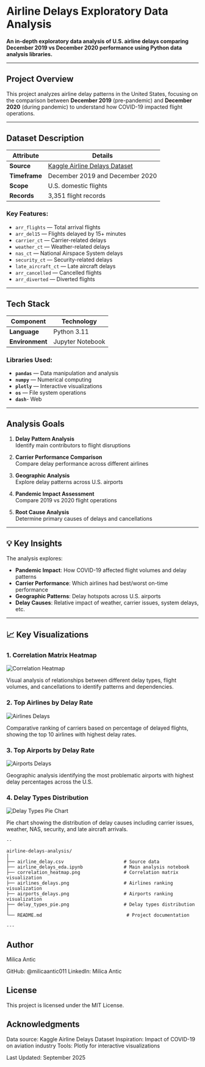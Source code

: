 # Airline Delays Exploratory Data Analysis

**An in-depth exploratory data analysis of U.S. airline delays comparing December 2019 vs December 2020 performance using Python data analysis libraries.**

---

## Project Overview

This project analyzes airline delay patterns in the United States, focusing on the comparison between **December 2019** (pre-pandemic) and **December 2020** (during pandemic) to understand how COVID-19 impacted flight operations.

---

##  Dataset Description

| **Attribute** | **Details** |
|--------------|------------|
| **Source** | [Kaggle Airline Delays Dataset](https://www.kaggle.com/) |
| **Timeframe** | December 2019 and December 2020 |
| **Scope** | U.S. domestic flights |
| **Records** | 3,351 flight records |

### **Key Features:**
- `arr_flights` — Total arrival flights
- `arr_del15` — Flights delayed by 15+ minutes
- `carrier_ct` — Carrier-related delays
- `weather_ct` — Weather-related delays
- `nas_ct` — National Airspace System delays
- `security_ct` — Security-related delays
- `late_aircraft_ct` — Late aircraft delays
- `arr_cancelled` — Cancelled flights
- `arr_diverted` — Diverted flights

---

##  Tech Stack

| **Component** | **Technology** |
|--------------|---------------|
| **Language** | Python 3.11 |
| **Environment** | Jupyter Notebook |

### **Libraries Used:**
- **`pandas`** — Data manipulation and analysis
- **`numpy`** — Numerical computing
- **`plotly`** — Interactive visualizations
- **`os`** — File system operations
- **`dash`**- Web 

---

## Analysis Goals

1. **Delay Pattern Analysis**  
   Identify main contributors to flight disruptions

2. **Carrier Performance Comparison**  
   Compare delay performance across different airlines

3. **Geographic Analysis**  
   Explore delay patterns across U.S. airports

4. **Pandemic Impact Assessment**  
   Compare 2019 vs 2020 flight operations

5. **Root Cause Analysis**  
   Determine primary causes of delays and cancellations

---

## 💡 Key Insights

The analysis explores:
- **Pandemic Impact**: How COVID-19 affected flight volumes and delay patterns
- **Carrier Performance**: Which airlines had best/worst on-time performance
- **Geographic Patterns**: Delay hotspots across U.S. airports
- **Delay Causes**: Relative impact of weather, carrier issues, system delays, etc.

---

## 📈 Key Visualizations

### **1. Correlation Matrix Heatmap**
![Correlation Heatmap](correlation_heatmap.png)

Visual analysis of relationships between different delay types, flight volumes, and cancellations to identify patterns and dependencies.

### **2. Top Airlines by Delay Rate**
![Airlines Delays](airlines_delays.png)

Comparative ranking of carriers based on percentage of delayed flights, showing the top 10 airlines with highest delay rates.

### **3. Top Airports by Delay Rate**
![Airports Delays](airports_delays.png)

Geographic analysis identifying the most problematic airports with highest delay percentages across the U.S.

### **4. Delay Types Distribution**
![Delay Types Pie Chart](delay_types_pie.png)

Pie chart showing the distribution of delay causes including carrier issues, weather, NAS, security, and late aircraft arrivals.

```
--

airline-delays-analysis/
│
├── airline_delay.csv                      # Source data
├── airline_delays_eda.ipynb               # Main analysis notebook
├── correlation_heatmap.png                # Correlation matrix visualization
├── airlines_delays.png                    # Airlines ranking visualization
├── airports_delays.png                    # Airports ranking visualization
├── delay_types_pie.png                    # Delay types distribution                      
│  
└── README.md                               # Project documentation

---
```

## Author
Milica Antic

GitHub: @milicaantic011
LinkedIn: Milica Antic

## License
This project is licensed under the MIT License.

## Acknowledgments

Data source: Kaggle Airline Delays Dataset
Inspiration: Impact of COVID-19 on aviation industry
Tools: Plotly for interactive visualizations


Last Updated: September 2025




